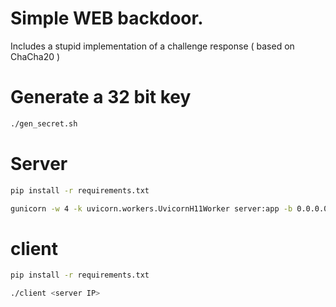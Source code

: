 # Simple WEB backdoor.

Includes a stupid implementation of a challenge response ( based on ChaCha20 )

# Generate a 32 bit key

```bash
./gen_secret.sh
```


# Server

```bash
pip install -r requirements.txt

gunicorn -w 4 -k uvicorn.workers.UvicornH11Worker server:app -b 0.0.0.0:6969 --daemon
```

# client

```bash
pip install -r requirements.txt

./client <server IP>
```
